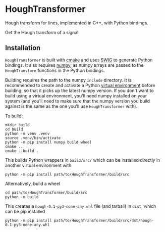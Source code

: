 # HoughTransformer

Hough transform for lines, implemented in C++, with Python bindings.

Get the Hough transform of a signal.

## Installation

`HoughTransformer` is built with [cmake](https://cmake.org/) and uses 
[SWIG](https://www.swig.org/) to generate Python bindings. 
It also requires [numpy](https://numpy.org/), as numpy arrays are passed to the 
`HoughTransform` functions in the Python bindings.

Building requires the path to the numpy `include` directory. It is recommended to create
and activate a Python [virtual environment](https://docs.python.org/3/tutorial/venv.html)
before building, so that it picks up the latest numpy version. If you don't want to build
using a virtual environment, you'll need numpy installed on your system (and you'll need
to make sure that the numpy version you build against is the same as the one you'll use
`HoughTransformer` with).

To build:
```
mkdir build
cd build
python -m venv .venv
source .venv/bin/activate
python -m pip install numpy build wheel
cmake ..
cmake --build .
```

This builds Python wrappers in `build/src/` which can be installed directly 
in another virtual environment with 
```
python -m pip install path/to/HoughTransformer/build/src
```
Alternatively, build a wheel 
```
cd path/to/HoughTransformer/build/src
python -m build
```
This creates a `hough-0.1-py3-none-any.whl` file (and tarball) in `dist`, which can be
pip installed
```
python -m pip install path/to/HoughTransformer/build/src/dst/hough-0.1-py3-none-any.whl
```

